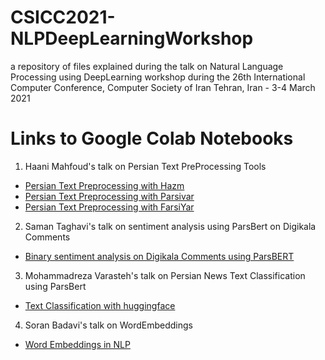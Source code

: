 # CSICC2021-NLPDeepLearningWorkshop
a repository of files explained during the talk on Natural Language Processing using DeepLearning workshop during the 26th International Computer Conference, Computer Society of Iran Tehran, Iran - 3-4 March 2021 

# Links to Google Colab Notebooks

1. Haani Mahfoud's talk on Persian Text PreProcessing Tools

  * [Persian Text Preprocessing with Hazm](https://colab.research.google.com/drive/1nCnoDa75cJmeEJWg_hYc17KmQkxT5sST?usp=sharing)
  * [Persian Text Preprocessing with Parsivar](https://colab.research.google.com/drive/1HN1i9lBqNVZdZxwof2_RtIWTzqYgfxWk?usp=sharing)
  * [Persian Text Preprocessing with FarsiYar](https://colab.research.google.com/drive/1lbUn1TEfzLOn1MRAtB9mfAPV20BgTR83?usp=sharing)

2. Saman Taghavi's talk on sentiment analysis using ParsBert on Digikala Comments

  * [Binary sentiment analysis on Digikala Comments using ParsBERT](https://colab.research.google.com/drive/1dfkpljZwGl2ZXzv0rAbHApNCpf48sEFX?usp=sharing)

3. Mohammadreza Varasteh's talk on Persian News Text Classification using ParsBert

  * [Text Classification with huggingface](https://colab.research.google.com/drive/1YxDAMyCn3kqCW73r3si4zTvtG7S-U1H9?usp=sharing)

4. Soran Badavi's talk on WordEmbeddings
  * [Word Embeddings in NLP](https://colab.research.google.com/drive/12v1i8Z8QLFpGj7Y6LY11UkagByKmdFZn?usp=sharing)